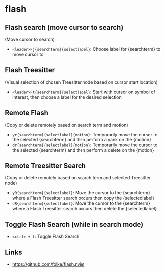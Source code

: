 # flash

## Flash search (move cursor to search)

(Move cursor to search)

- `<leader>Fj{searchterm}{selectlabel}`: Choose label for {searchterm} to move cursor to

## Flash Treesitter

(Visual selection of chosen Treesitter node based on cursor start location)

- `<leader>Ft{searchterm}{selectlabel}`: Start with cursor on symbol of interest, then choose a label for the desired selection

## Remote Flash

(Copy or delete remotely based on search term and motion)

- `yr{searchterm}{selectlabel}{motion}`: Temporarily move the cursor to the selected {searchterm} and then perform a yank on the {motion}
- `dr{searchterm}{selectlabel}{motion}`: Temporarily move the cursor to the selected {searchterm} and then perform a delete on the {motion}

## Remote Treesitter Search

(Copy or delete remotely based on search term and selected Treesitter node)

- `yR{searchterm}{selectlabel}`: Move the cursor to the {searchterm} where a Flash Treesitter search occurs then copy the {selectedlabel}
- `dR{searchterm}{selectlabel}`: Move the cursor to the {searchterm} where a Flash Treesitter search occurs then delete the {selectedlabel}

## Toggle Flash Search (while in search mode)

- `<ctrl> + f`: Toggle Flash Search

## Links

- https://github.com/folke/flash.nvim

